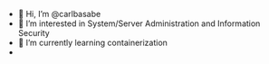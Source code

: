 - 👋 Hi, I’m @carlbasabe
- 👀 I’m interested in System/Server Administration and Information Security
- 🌱 I’m currently learning containerization
- 
<!---
carlbasabe/carlbasabe is a ✨ special ✨ repository because its `README.md` (this file) appears on your GitHub profile.
You can click the Preview link to take a look at your changes.
--->
